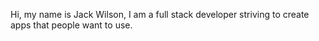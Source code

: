 Hi, my name is Jack Wilson,
I am a full stack developer striving to create apps that people want to use.

